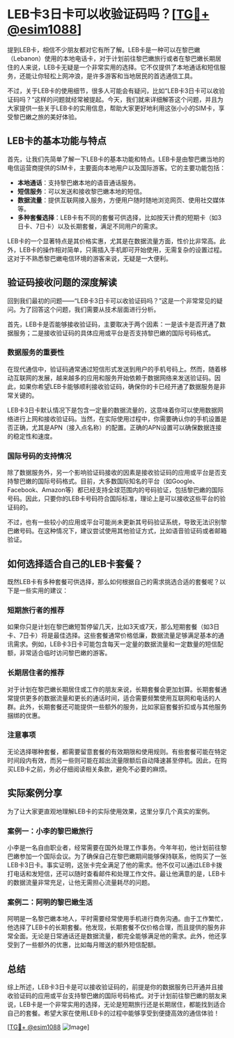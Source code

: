 # LEB卡3日卡可以收验证码吗？[[TG💪+ @esim1088](https://t.me/s/esim1088)]

提到LEB卡，相信不少朋友都对它有所了解。LEB卡是一种可以在黎巴嫩（Lebanon）使用的本地电话卡，对于计划前往黎巴嫩旅行或者在黎巴嫩长期居住的人来说，LEB卡无疑是一个非常实用的选择。它不仅提供了本地通话和短信服务，还能让你轻松上网冲浪，是许多游客和当地居民的首选通信工具。

不过，关于LEB卡的使用细节，很多人可能会有疑问，比如“LEB卡3日卡可以收验证码吗？”这样的问题就经常被提起。今天，我们就来详细解答这个问题，并且为大家提供一些关于LEB卡的实用信息，帮助大家更好地利用这张小小的SIM卡，享受黎巴嫩之旅的美好体验。

## LEB卡的基本功能与特点

首先，让我们先简单了解一下LEB卡的基本功能和特点。LEB卡是由黎巴嫩当地的电信运营商提供的SIM卡，主要面向本地用户以及国际游客。它的主要功能包括：

- **本地通话**：支持黎巴嫩本地的语音通话服务。
- **短信服务**：可以发送和接收黎巴嫩本地的短信。
- **数据流量**：提供互联网接入服务，方便用户随时随地浏览网页、使用社交媒体等。
- **多种套餐选择**：LEB卡有不同的套餐可供选择，比如按天计费的短期卡（如3日卡、7日卡）以及长期套餐，满足不同用户的需求。

LEB卡的一个显著特点是其价格实惠，尤其是在数据流量方面，性价比非常高。此外，LEB卡的操作相对简单，只需插入手机即可开始使用，无需复杂的设置过程。这对于不熟悉黎巴嫩电信环境的游客来说，无疑是一大便利。

## 验证码接收问题的深度解读

回到我们最初的问题——“LEB卡3日卡可以收验证码吗？”这是一个非常常见的疑问。为了回答这个问题，我们需要从技术层面进行分析。

首先，LEB卡是否能够接收验证码，主要取决于两个因素：一是该卡是否开通了数据服务；二是接收验证码的具体应用或平台是否支持黎巴嫩的国际号码格式。

### 数据服务的重要性

在现代通信中，验证码通常通过短信形式发送到用户的手机号码上。然而，随着移动互联网的发展，越来越多的应用和服务开始依赖于数据网络来发送验证码。因此，如果你希望LEB卡能够顺利接收验证码，确保你的卡已经开通了数据服务是非常关键的。

LEB卡3日卡默认情况下是包含一定量的数据流量的，这意味着你可以使用数据网络进行上网和接收验证码。当然，在实际使用过程中，你需要确认你的手机设置是否正确，尤其是APN（接入点名称）的配置。正确的APN设置可以确保数据连接的稳定性和速度。

### 国际号码的支持情况

除了数据服务外，另一个影响验证码接收的因素是接收验证码的应用或平台是否支持黎巴嫩的国际号码格式。目前，大多数国际知名的平台（如Google、Facebook、Amazon等）都已经支持全球范围内的号码验证，包括黎巴嫩的国际号码。因此，只要你的LEB卡号码符合国际标准，理论上是可以接收这些平台的验证码的。

不过，也有一些较小的应用或平台可能尚未更新其号码验证系统，导致无法识别黎巴嫩号码。在这种情况下，建议尝试使用其他验证方式，比如语音验证码或者邮箱验证。

## 如何选择适合自己的LEB卡套餐？

既然LEB卡有多种套餐可供选择，那么如何根据自己的需求挑选合适的套餐呢？以下是一些实用的建议：

### 短期旅行者的推荐

如果你只是计划在黎巴嫩短暂停留几天，比如3天或7天，那么短期套餐（如3日卡、7日卡）将是最佳选择。这些套餐通常价格低廉，数据流量足够满足基本的通讯需求。例如，LEB卡3日卡可能包含每天一定量的数据流量和一定数量的短信配额，非常适合临时访问黎巴嫩的游客。

### 长期居住者的推荐

对于计划在黎巴嫩长期居住或工作的朋友来说，长期套餐会更加划算。长期套餐通常提供更多的数据流量和更长的通话时间，适合需要频繁使用互联网和电话的人群。此外，长期套餐还可能提供一些额外的服务，比如家庭套餐折扣或与其他服务捆绑的优惠。

### 注意事项

无论选择哪种套餐，都需要留意套餐的有效期限和使用规则。有些套餐可能在特定时间段内有效，而另一些则可能在超出流量限额后自动降速甚至停机。因此，在购买LEB卡之前，务必仔细阅读相关条款，避免不必要的麻烦。

## 实际案例分享

为了让大家更直观地理解LEB卡的实际使用效果，这里分享几个真实的案例。

### 案例一：小李的黎巴嫩旅行

小李是一名自由职业者，经常需要在国外处理工作事务。今年年初，他计划前往黎巴嫩参加一个国际会议。为了确保自己在黎巴嫩期间能够保持联系，他购买了一张LEB卡3日卡。事实证明，这张卡完全满足了他的需求。他不仅可以通过LEB卡拨打电话和发短信，还可以随时查看邮件和处理工作文件。最让他满意的是，LEB卡的数据流量非常充足，让他无需担心流量耗尽的问题。

### 案例二：阿明的黎巴嫩生活

阿明是一名黎巴嫩本地人，平时需要经常使用手机进行商务沟通。由于工作繁忙，他选择了LEB卡的长期套餐。他发现，长期套餐不仅价格合理，而且提供的服务非常全面。无论是日常通话还是数据流量，都完全能够满足他的需求。此外，他还享受到了一些额外的优惠，比如每月赠送的额外短信配额。

## 总结

综上所述，LEB卡3日卡是可以接收验证码的，前提是你的数据服务已开通并且接收验证码的应用或平台支持黎巴嫩的国际号码格式。对于计划前往黎巴嫩的朋友来说，LEB卡是一个非常实用的选择，无论是短期旅行还是长期居住，都能找到适合自己的套餐。希望大家在使用LEB卡的过程中能够享受到便捷高效的通信体验！

[[TG💪+ @esim1088](https://t.me/s/esim1088) ![Image](https://i.postimg.cc/4NQfJmqS/Snipaste-2025-05-13-00-14-12.png)]
